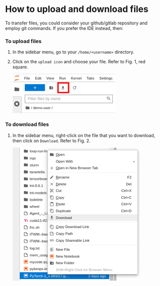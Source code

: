 # How to upload and download files

To transfer files, you could consider your github/gitlab repository and employ git commands. If you prefer the IDE instead, then:

### To upload files

1. In the sidebar menu, go to your `/home/<username>` directory.
2. Click on the `upload icon` and choose your file. Refer to Fig. 1, red square.

    ![jupyterlab-file-transfer-1](images/jupyterlab-file-transfer-1.png)

### To download files

1. In the sidebar menu, right-click on the file that you want to download, then click on `Download`. Refer to Fig. 2.

    ![jupyterlab-file-transfer-2](images/jupyterlab-file-transfer-2.png)
